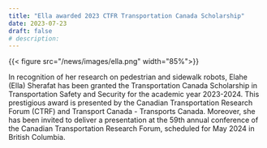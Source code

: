 ```yaml
---
title: "Ella awarded 2023 CTFR Transportation Canada Scholarship"
date: 2023-07-23
draft: false
# description:
---
```

<!-- ![](../images/ella.png) -->
{{< figure src="/news/images/ella.png" width="85%">}}

<!--more-->
In recognition of her research on pedestrian and sidewalk robots, Elahe (Ella) Sherafat has been granted the Transportation Canada Scholarship in Transportation Safety and Security for the academic year 2023-2024. This prestigious award is presented by the Canadian Transportation Research Forum (CTRF) and Transport Canada - Transports Canada. Moreover, she has been invited to deliver a presentation at the 59th annual conference of the Canadian Transportation Research Forum, scheduled for May 2024 in British Columbia.
